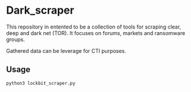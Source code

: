# Dark_scraper

This repository in entented to be a collection of tools for scraping clear, deep and dark net (TOR).
It focuses on forums, markets and ransomware groups.

Gathered data can be leverage for CTI purposes.

## Usage

`python3 lockbit_scraper.py`
